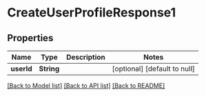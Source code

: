 # CreateUserProfileResponse1
## Properties

| Name | Type | Description | Notes |
|------------ | ------------- | ------------- | -------------|
| **userId** | **String** |  | [optional] [default to null] |

[[Back to Model list]](../README.md#documentation-for-models) [[Back to API list]](../README.md#documentation-for-api-endpoints) [[Back to README]](../README.md)

